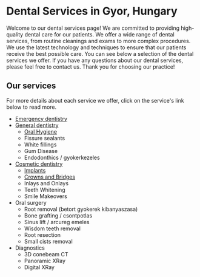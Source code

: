 # Dental Services in Gyor, Hungary

Welcome to our dental services page! We are committed to providing high-quality dental care for our patients. We offer a wide range of dental services, from routine cleanings and exams to more complex procedures. We use the latest technology and techniques to ensure that our patients receive the best possible care. You can see below a selection of the dental services we offer. If you have any questions about our dental services, please feel free to contact us. Thank you for choosing our practice!

## Our services

For more details about each service we offer, click on the service's link below to read more.

- [Emergency dentistry](/dental-services/emergency-dentistry)
- [General dentistry](/dental-services/general-dentistry)
    - [Oral Hygiene](/dental-services/general-dentistry/oral-hygiene)
    - Fissure sealants
    - White fillings
    - Gum Disease
    - Endodonthics / gyokerkezeles
- [Cosmetic dentistry](/dental-services/cosmetic-dentistry)
    - [Implants](/dental-services/cosmetic-dentistry/implants)
    - [Crowns and Bridges](/dental-services/cosmetic-dentistry/crowns-and-bridges)
    - Inlays and Onlays
    - Teeth Whitening
    - Smile Makeovers
- Oral surgery
    - Root removal (betort gyokerek kibanyaszasa)
    - Bone grafting / csontpotlas
    - Sinus lift / arcureg emeles
    - Wisdom teeth removal
    - Root resection
    - Small cists removal
- Diagnostics
    - 3D conebeam CT
    - Panoramic XRay
    - Digital XRay
